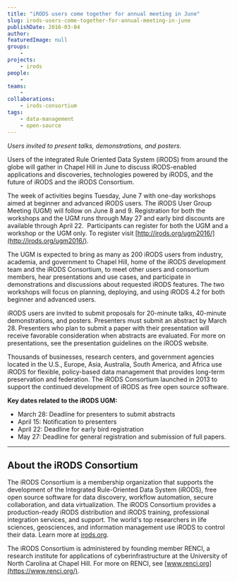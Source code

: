 ```yaml
---
title: "iRODS users come together for annual meeting in June"
slug: irods-users-come-together-for-annual-meeting-in-june
publishDate: 2016-03-04
author: 
featuredImage: null
groups:
    - 
projects:
    - irods
people:
    - 
teams: 
    - 
collaborations:
    - irods-consortium
tags:
    - data-management
    - open-source
---
```

_Users invited to present talks, demonstrations, and posters._

Users of the integrated Rule Oriented Data System (iRODS) from around the globe will gather in Chapel Hill in June to discuss iRODS-enabled applications and discoveries, technologies powered by iRODS, and the future of iRODS and the iRODS Consortium.

The week of activities begins Tuesday, June 7 with one-day workshops aimed at beginner and advanced iRODS users. The iRODS User Group Meeting (UGM) will follow on June 8 and 9. Registration for both the workshops and the UGM runs through May 27 and early bird discounts are available through April 22.  Participants can register for both the UGM and a workshop or the UGM only. To register visit [http://irods.org/ugm2016/](http://irods.org/ugm2016/).


The UGM is expected to bring as many as 200 iRODS users from industry, academia, and government to Chapel Hill, home of the iRODS development team and the iRODS Consortium, to meet other users and consortium members, hear presentations and use cases, and participate in demonstrations and discussions about requested iRODS features. The two workshops will focus on planning, deploying, and using iRODS 4.2 for both beginner and advanced users.

iRODS users are invited to submit proposals for 20-minute talks, 40-minute demonstrations, and posters. Presenters must submit an abstract by March 28. Presenters who plan to submit a paper with their presentation will receive favorable consideration when abstracts are evaluated. For more on presentations, see the presentation guidelines on the iRODS website.

Thousands of businesses, research centers, and government agencies located in the U.S., Europe, Asia, Australia, South America, and Africa use iRODS for flexible, policy-based data management that provides long-term preservation and federation. The iRODS Consortium launched in 2013 to support the continued development of iRODS as free open source software.

**Key dates related to the iRODS UGM:**
*  March 28: Deadline for presenters to submit abstracts
*  April 15: Notification to presenters
*  April 22: Deadline for early bird registration
*  May 27: Deadline for general registration and submission of full papers.

___

## About the iRODS Consortium

The iRODS Consortium is a membership organization that supports the development of the Integrated Rule-Oriented Data System (iRODS), free open source software for data discovery, workflow automation, secure collaboration, and data virtualization. The iRODS Consortium provides a production-ready iRODS distribution and iRODS training, professional integration services, and support. The world's top researchers in life sciences, geosciences, and information management use iRODS to control their data. Learn more at [irods.org](http://irods.org/).

The iRODS Consortium is administered by founding member RENCI, a research institute for applications of cyberinfrastructure at the University of North Carolina at Chapel Hill. For more on RENCI, see [www.renci.org](https://www.renci.org/).